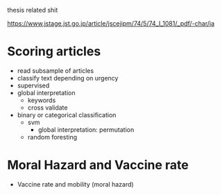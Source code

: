 thesis related shit

https://www.jstage.jst.go.jp/article/jscejipm/74/5/74_I_1081/_pdf/-char/ja

# Scoring articles  

* read subsample of articles   
* classify text depending on urgency  
* supervised  
* global interpretation  
  * keywords 
  * cross validate 
* binary or categorical classification  
  * svm
    * global interpretation: permutation 
  * random foresting  


# Moral Hazard and Vaccine rate  

* Vaccine rate and mobility (moral hazard) 
